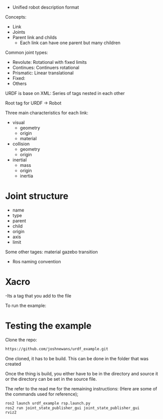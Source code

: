 - Unified robot description format

Concepts:
- Link
- Joints
- Parent link and childs
	- Each link can have one parent but many children

Common joint types:
- Revolute: Rotational with fixed limits
- Continues: Continuers rotational
- Prismatic: Linear translational
- Fixed:
- Others

URDF is base on XML:
Series of tags nested in each other

Root tag for URDF -> Robot

Three main characteristics for each link:
- visual 
	- geometry
	- origin
	- material
- collision
	- geometry
	- origin
- inertial
	- mass 
	- origin
	- inertia

# Joint structure
- name 
- type
- parent
- child
- origin
- axis
- limit

Some other tages:
material 
gazebo
transition

- Ros naming convention

# Xacro
-Its a tag that you add to the file

To run the example:


# Testing the example
Clone the repo:
```bash
https://github.com/joshnewans/urdf_example.git
```

One cloned, it has to be build. This can be done in the folder that was created

Once the thing is build, you either have to be in the directory and source it or the directory can be set in the source file.

The refer to the read me for the remaining instructions: (Here are some of the commands used for reference);
```bash
ros2 launch urdf_example rsp.launch.py
ros2 run joint_state_publisher_gui joint_state_publisher_gui
rviz2
```